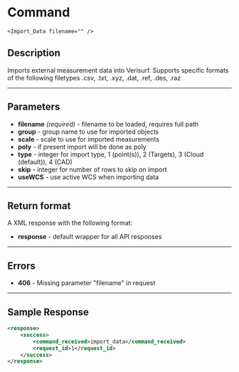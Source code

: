 # Command

    <Import_Data filename="" />

## Description

Imports external measurement data into Verisurf.  Supports specific formats of the following filetypes .csv, .txt, .xyz, .dat, .ref, .des, .raz

***

## Parameters
- **filename** _(required)_ - filename to be loaded, requires full path
- **group** - group name to use for imported objects
- **scale** - scale to use for imported measurements
- **poly** - if present import will be done as poly
- **type** - integer for import type, 1 (point(s)), 2 (Targets), 3 (Cloud (default)), 4 (CAD)
- **skip** - integer for number of rows to skip on import
- **useWCS** - use active WCS when importing data

***

## Return format
A XML response with the following format:

- **response** - default wrapper for all API responses

***

## Errors
- **406** - Missing parameter "filename" in request
 
***

## Sample Response
```xml
<response>
	<success>
		<command_received>import_data</command_received>
		<request_id>1</request_id>
	</success>
</response>
```
